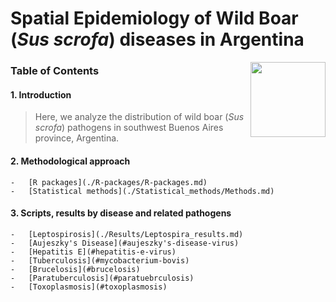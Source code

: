 # Spatial Epidemiology of Wild Boar (*Sus scrofa*) diseases in Argentina

<img src="https://user-images.githubusercontent.com/20196847/82152923-d78ba600-983a-11ea-9bfc-2a9115a029f5.jpg" height="120" width="120" img align="right">

### Table of Contents

#### 1. Introduction
> Here, we analyze the distribution of wild boar (*Sus scrofa*) pathogens in southwest Buenos Aires province, Argentina. 

#### 2. Methodological approach
    -   [R packages](./R-packages/R-packages.md)    
    -   [Statistical methods](./Statistical_methods/Methods.md)    

#### 3. Scripts, results by disease and related pathogens  
    -   [Leptospirosis](./Results/Leptospira_results.md)    
    -   [Aujeszky's Disease](#aujeszky's-disease-virus)  
    -   [Hepatitis E](#hepatitis-e-virus)  
    -   [Tuberculosis](#mycobacterium-bovis)  
    -   [Brucelosis](#brucelosis)  
    -   [Paratuberculosis](#paratuebrculosis)  
    -   [Toxoplasmosis](#toxoplasmosis)



